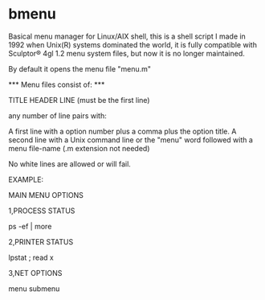 # bmenu

Basical menu manager for Linux/AIX shell, this is a shell script I made in 1992 when Unix(R) systems dominated the world, it is fully compatible with Sculptor® 4gl 1.2 menu system files, but now it is no longer maintained.

By default it opens the menu file "menu.m"

*** Menu files consist of: ***

TITLE HEADER LINE (must be the first line)

any number of line pairs with:

A first line with a option number plus a comma plus the option title. 
A second line with a Unix command line or the "menu" word followed with a menu file-name (.m extension not needed)

No white lines are allowed or will fail.

EXAMPLE:

MAIN MENU OPTIONS

1,PROCESS STATUS

ps -ef | more

2,PRINTER STATUS

lpstat ; read x

3,NET OPTIONS

menu submenu

